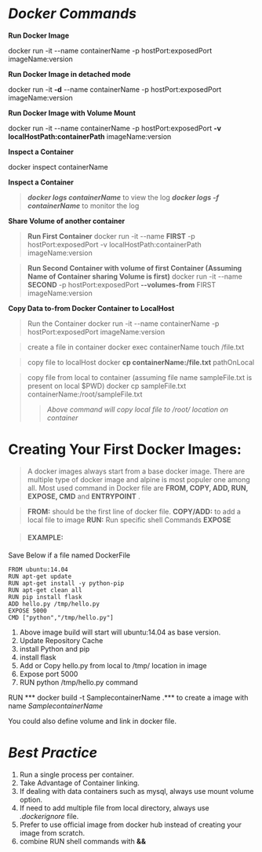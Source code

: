 # ***Docker Commands***

**Run Docker Image**

docker run -it --name containerName -p hostPort:exposedPort imageName:version

**Run Docker Image in detached mode**

docker run -it **-d** --name containerName -p hostPort:exposedPort imageName:version

**Run Docker Image with Volume Mount**

docker run -it --name containerName -p hostPort:exposedPort **-v localHostPath:containerPath** imageName:version

**Inspect a Container**

docker inspect containerName

**Inspect a Container**

  >***docker logs containerName*** to view the log
  ***docker logs -f containerName*** to monitor the log

**Share Volume of another container**

 > **Run First Container**
 docker run -it --name **FIRST** -p hostPort:exposedPort -v localHostPath:containerPath imageName:version

 > **Run Second Container with volume of first Container (Assuming Name of Container sharing Volume is first)**
 docker run -it --name **SECOND** -p hostPort:exposedPort **--volumes-from** FIRST imageName:version

**Copy Data to-from Docker Container to LocalHost**

>Run the Container
docker run -it --name containerName -p hostPort:exposedPort imageName:version

> create a file in container
docker exec containerName touch /file.txt

> copy file to localHost
docker **cp containerName:/file.txt** pathOnLocal

> copy file from local to container (assuming file name sampleFile.txt is present on local $PWD)
docker cp sampleFile.txt containerName:/root/sampleFile.txt
>>*Above command will copy local file to /root/ location on container*


# **Creating Your First Docker Images:**

 >A docker images always start from a base docker image. There are multiple type of docker image and alpine is most populer one among all.
  Most used command in Docker file are **FROM, COPY, ADD, RUN, EXPOSE, CMD** and  **ENTRYPOINT** .

  > **FROM:** should be the first line of docker file.
  **COPY/ADD:** to add a local file to image
  **RUN:** Run specific shell Commands
  **EXPOSE**



> #### **EXAMPLE:**
 Save Below if a file named DockerFile

    FROM ubuntu:14.04
    RUN apt-get update
    RUN apt-get install -y python-pip
    RUN apt-get clean all
    RUN pip install flask
    ADD hello.py /tmp/hello.py
    EXPOSE 5000
    CMD ["python","/tmp/hello.py"]

  1. Above image build will start will ubuntu:14.04 as base version.
  2. Update Repository Cache
  3. install Python and pip
  4. install flask
  5. Add or Copy hello.py from local to /tmp/ location in image
  6. Expose port 5000
  7. RUN python /tmp/hello.py command

  RUN *** docker build -t SamplecontainerName .*** to create a image with name *SamplecontainerName*

  You could also define volume and link in docker file.


  # ***Best Practice***

  1. Run a single process per container.
  2. Take Advantage of Container linking.
  3. If dealing with data containers such as mysql, always use mount volume option.
  4. If need to add multiple file from local directory, always use *.dockerignore* file.
  5. Prefer to use official image from docker hub instead of creating your image from scratch.
  6. combine RUN shell commands with **&&**
